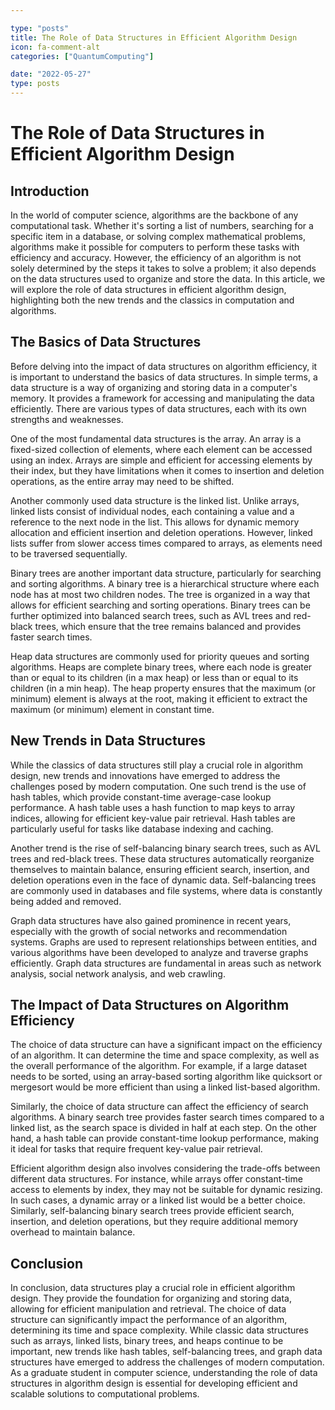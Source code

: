 ```yaml
---

type: "posts"
title: The Role of Data Structures in Efficient Algorithm Design
icon: fa-comment-alt
categories: ["QuantumComputing"]

date: "2022-05-27"
type: posts
---
```





# The Role of Data Structures in Efficient Algorithm Design

## Introduction

In the world of computer science, algorithms are the backbone of any computational task. Whether it's sorting a list of numbers, searching for a specific item in a database, or solving complex mathematical problems, algorithms make it possible for computers to perform these tasks with efficiency and accuracy. However, the efficiency of an algorithm is not solely determined by the steps it takes to solve a problem; it also depends on the data structures used to organize and store the data. In this article, we will explore the role of data structures in efficient algorithm design, highlighting both the new trends and the classics in computation and algorithms.

## The Basics of Data Structures

Before delving into the impact of data structures on algorithm efficiency, it is important to understand the basics of data structures. In simple terms, a data structure is a way of organizing and storing data in a computer's memory. It provides a framework for accessing and manipulating the data efficiently. There are various types of data structures, each with its own strengths and weaknesses.

One of the most fundamental data structures is the array. An array is a fixed-sized collection of elements, where each element can be accessed using an index. Arrays are simple and efficient for accessing elements by their index, but they have limitations when it comes to insertion and deletion operations, as the entire array may need to be shifted.

Another commonly used data structure is the linked list. Unlike arrays, linked lists consist of individual nodes, each containing a value and a reference to the next node in the list. This allows for dynamic memory allocation and efficient insertion and deletion operations. However, linked lists suffer from slower access times compared to arrays, as elements need to be traversed sequentially.

Binary trees are another important data structure, particularly for searching and sorting algorithms. A binary tree is a hierarchical structure where each node has at most two children nodes. The tree is organized in a way that allows for efficient searching and sorting operations. Binary trees can be further optimized into balanced search trees, such as AVL trees and red-black trees, which ensure that the tree remains balanced and provides faster search times.

Heap data structures are commonly used for priority queues and sorting algorithms. Heaps are complete binary trees, where each node is greater than or equal to its children (in a max heap) or less than or equal to its children (in a min heap). The heap property ensures that the maximum (or minimum) element is always at the root, making it efficient to extract the maximum (or minimum) element in constant time.

## New Trends in Data Structures

While the classics of data structures still play a crucial role in algorithm design, new trends and innovations have emerged to address the challenges posed by modern computation. One such trend is the use of hash tables, which provide constant-time average-case lookup performance. A hash table uses a hash function to map keys to array indices, allowing for efficient key-value pair retrieval. Hash tables are particularly useful for tasks like database indexing and caching.

Another trend is the rise of self-balancing binary search trees, such as AVL trees and red-black trees. These data structures automatically reorganize themselves to maintain balance, ensuring efficient search, insertion, and deletion operations even in the face of dynamic data. Self-balancing trees are commonly used in databases and file systems, where data is constantly being added and removed.

Graph data structures have also gained prominence in recent years, especially with the growth of social networks and recommendation systems. Graphs are used to represent relationships between entities, and various algorithms have been developed to analyze and traverse graphs efficiently. Graph data structures are fundamental in areas such as network analysis, social network analysis, and web crawling.

## The Impact of Data Structures on Algorithm Efficiency

The choice of data structure can have a significant impact on the efficiency of an algorithm. It can determine the time and space complexity, as well as the overall performance of the algorithm. For example, if a large dataset needs to be sorted, using an array-based sorting algorithm like quicksort or mergesort would be more efficient than using a linked list-based algorithm.

Similarly, the choice of data structure can affect the efficiency of search algorithms. A binary search tree provides faster search times compared to a linked list, as the search space is divided in half at each step. On the other hand, a hash table can provide constant-time lookup performance, making it ideal for tasks that require frequent key-value pair retrieval.

Efficient algorithm design also involves considering the trade-offs between different data structures. For instance, while arrays offer constant-time access to elements by index, they may not be suitable for dynamic resizing. In such cases, a dynamic array or a linked list would be a better choice. Similarly, self-balancing binary search trees provide efficient search, insertion, and deletion operations, but they require additional memory overhead to maintain balance.

## Conclusion

In conclusion, data structures play a crucial role in efficient algorithm design. They provide the foundation for organizing and storing data, allowing for efficient manipulation and retrieval. The choice of data structure can significantly impact the performance of an algorithm, determining its time and space complexity. While classic data structures such as arrays, linked lists, binary trees, and heaps continue to be important, new trends like hash tables, self-balancing trees, and graph data structures have emerged to address the challenges of modern computation. As a graduate student in computer science, understanding the role of data structures in algorithm design is essential for developing efficient and scalable solutions to computational problems.